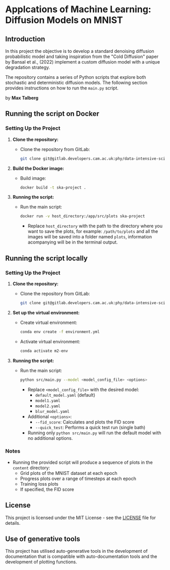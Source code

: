 # Applcations of Machine Learning: Diffusion Models on MNIST

## Introduction

In this project the objective is to develop a standard denoising diffusion probabilistic model and taking inspiration from the "Cold Diffusion" paper by Bansal et al., (2022) implement a custom diffusion model with a unique degradation strategy.

The repository contains a series of Python scripts that explore both stochastic and deterministic diffusion models. The following section provides instructions on how to run the `main.py` script.


by **Max Talberg**

## Running the script on Docker

### Setting Up the Project

1. **Clone the repository:**
   - Clone the repository from GitLab:
     ```bash
     git clone git@gitlab.developers.cam.ac.uk:phy/data-intensive-science-mphil/M2_Assessment/mt942.git
     ```

2. **Build the Docker image:**

   - Build image:
     ```bash
     docker build -t ska-project .
     ```

3. **Running the script:**

   - Run the main script:
     ```bash
     docker run -v host_directory:/app/src/plots ska-project
     ```
        - Replace `host_directory` with the path to the directory where you want to save the plots, for example: `/path/to/plots` and all the images will be saved into a folder named `plots`, information acompanying will be in the terminal output.


## Running the script locally

### Setting Up the Project

1. **Clone the repository:**
   - Clone the repository from GitLab:
     ```bash
     git clone git@gitlab.developers.cam.ac.uk:phy/data-intensive-science-mphil/M2_Assessment/mt942.git
     ```

2. **Set up the virtual environment:**

   - Create virtual environment:
     ```bash
     conda env create -f environment.yml
     ```
    - Activate virtual environment:
      ```bash
      conda activate m2-env
      ```
3. **Running the script:**

   - Run the main script:
     ```bash
     python src/main.py --model <model_config_file> <options>
     ```
        - Replace `<model_config_file>` with the desired model:
          - `default_model.yaml` (default)
          - `model1.yaml`
          - `model2.yaml`
          - `blur_model.yaml`
        - Additional `<options>`:
          - `--fid_score`: Calculates and plots the FID score
          - `--quick_test`: Performs a quick test run (single bath)
        - Running only `python src/main.py` will run the default model with no additional options.
    

### Notes

- Running the provided script will produce a sequence of plots in the `content` directory:
    - Grid plots of the MNIST dataset at each epoch
    - Progress plots over a range of timesteps at each epoch
    - Training loss plots
    - If specified, the FID score

## License

This project is licensed under the MIT License - see the [LICENSE](LICENSE) file for details.

## Use of generative tools

This project has utilised auto-generative tools in the development of documentation that is compatible with auto-documentation tools and the development of plotting functions.